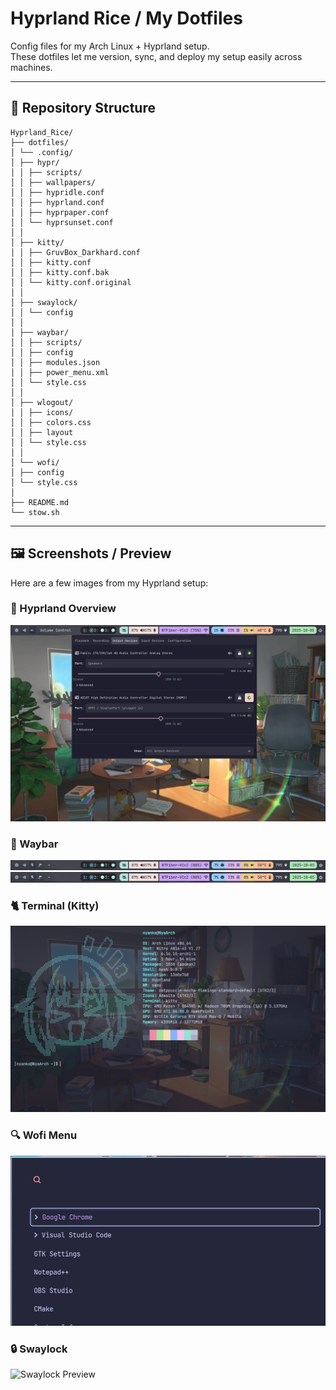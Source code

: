 # Hyprland Rice / My Dotfiles

Config files for my Arch Linux + Hyprland setup.  
These dotfiles let me version, sync, and deploy my setup easily across machines.

---

## 📁 Repository Structure

```text
Hyprland_Rice/
├── dotfiles/
│ └── .config/
│ ├── hypr/
│ │ ├── scripts/
│ │ ├── wallpapers/
│ │ ├── hypridle.conf
│ │ ├── hyprland.conf
│ │ ├── hyprpaper.conf
│ │ └── hyprsunset.conf
│ │
│ ├── kitty/
│ │ ├── GruvBox_Darkhard.conf
│ │ ├── kitty.conf
│ │ ├── kitty.conf.bak
│ │ └── kitty.conf.original
│ │
│ ├── swaylock/
│ │ └── config
│ │
│ ├── waybar/
│ │ ├── scripts/
│ │ ├── config
│ │ ├── modules.json
│ │ ├── power_menu.xml
│ │ └── style.css
│ │
│ ├── wlogout/
│ │ ├── icons/
│ │ ├── colors.css
│ │ ├── layout
│ │ └── style.css
│ │
│ └── wofi/
│ ├── config
│ └── style.css
│
├── README.md
└── stow.sh
```

---

## 🖼 Screenshots / Preview

Here are a few images from my Hyprland setup:

### 🧠 Hyprland Overview
![Window Layout](images/window.png)

### 🔔 Waybar
![Waybar Preview](images/waybar.png)<img src="images/waybar.png" width="700">

### 🐈 Terminal (Kitty)
![Terminal Preview](images/terminal.png)

### 🔍 Wofi Menu
![Wofi Preview](images/wofi.png)

### 🔒 Swaylock
![Swaylock Preview](images/swaylock.png)